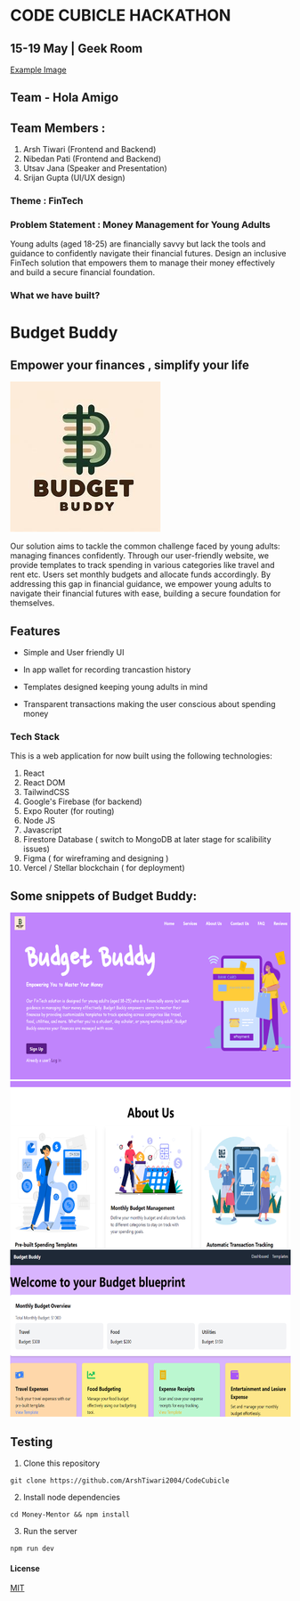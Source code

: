 # CODE CUBICLE HACKATHON 

## 15-19 May | Geek Room

[Example Image](./Money-Mentor/public/codecubicle.jpg)


## Team - Hola Amigo

## Team Members :
1. Arsh Tiwari (Frontend and Backend)
2. Nibedan Pati (Frontend and Backend)
3. Utsav Jana (Speaker and Presentation)
4. Srijan Gupta (UI/UX design) 

### Theme : FinTech

### Problem Statement :  Money Management for Young Adults

Young adults (aged 18-25) are financially savvy but lack the tools and guidance to confidently navigate their financial futures.
Design an inclusive FinTech solution that empowers them to manage their money effectively and build a secure financial foundation.

### What we have built?

# Budget Buddy 
## Empower your finances , simplify your life



![Logo](./Money-Mentor/public/logo.jpeg)

Our solution aims to tackle the common challenge faced by young adults: managing finances confidently. Through our user-friendly website, we provide templates to track spending in various categories like travel and rent etc. Users set monthly budgets and allocate funds accordingly.  By addressing this gap in financial guidance, we empower young adults to navigate their financial futures with ease, building a secure foundation for themselves.


## Features

- Simple and User friendly UI

- In app wallet for recording trancastion history 

- Templates designed keeping  young adults in mind

- Transparent transactions making the user conscious about spending money

### Tech Stack
This is a web application for now  built using the following technologies:
1. React 
2. React DOM 
3. TailwindCSS 
4. Google's Firebase (for backend)
5. Expo Router (for routing)
6. Node JS 
7. Javascript
8. Firestore Database ( switch to MongoDB at later stage for scalibility issues) 
9. Figma ( for wireframing and designing )
10. Vercel / Stellar blockchain ( for deployment)
    




## Some snippets of Budget Buddy:

  <img src="./Money-Mentor/public/website1.png" width=600 height=300>  

  <img src="./Money-Mentor/public/website2.png" width=600 height=300>

  <img src="./Money-Mentor/public/website3.png" width=600 height=300>





## Testing
1. Clone this repository
```
git clone https://github.com/ArshTiwari2004/CodeCubicle
```
2. Install node dependencies
```
cd Money-Mentor && npm install
```
3. Run the server
```
npm run dev
```

#### License
[MIT](https://choosealicense.com/licenses/mit/)
